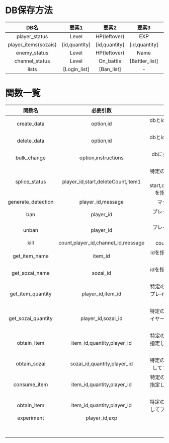 # DB保存方法
| DB名 | 要素1 | 要素2 | 要素3 | 要素4 | 要素5 | 要素6 | 要素7 | 
|:----:|:----:|:----:|:----:|:----:|:----:|:----:|:----:|
|  player_status  |  Level  | HP(leftover) | EXP | Subjugations | Now_in_battle | [talent_array] | ban_status |
| player_items(sozais) | [id,quantity] | [id,quantity] | [id,quantity] | [id,quantity] | [id,quantity] | [id,quantity] | ... |
| enemy_status | Level | HP(leftover) | Name | Rank | Image | - | - |
| channel_status | Level | On_battle | [Battler_list] | - | - | - | - |
| lists | [Login_list] | [Ban_list] | - | - | - | - | - |

# 関数一覧
| 関数名 | 必要引数 | 主な用途 |
|:-----:|:------:|:-------:|
| create_data | option,id | dbとidを指定して定型データを作成 |
|delete_data | option,id | dbとidを指定してデータを削除 |
| bulk_change | option,instructions | dbに指定した処理を行う(未完成) |
|splice_status | player_id,start,deleteCount,item1 | 特定のプレイヤーのステータスをstart,deleteCount,item1を指定して置き換え |
| generate_detection | player_id,message | マクロ検知を生成 |
| ban | player_id | プレイヤーを指定してban |
| unban | player_id | プレイヤーを指定してunban |
| kill | count,player_id,channel_id,message | count体の敵を抹殺 |
| get_item_name | item_id | idを指定してアイテム名を取得 |
| get_sozai_name | sozai_id | idを指定して素材名を取得 |
| get_item_quantity | player_id,item_id | 特定のアイテムを特定のプレイヤーが何個持っているか取得 |
| get_sozai_quantity | player_id,sozai_id | 特定の素材を特定のプレイヤーが何個持っているか取得 |
| obtain_item | item_id,quantity,player_id | 特定のアイテムを個数を指定してプレイヤーに付与 |
| obtain_sozai | sozai_id,quantity,player_id | 特定の素材を個数を指定してプレイヤーに付与 |
| consume_item | item_id,quantity,player_id | 特定のアイテムを個数を指定してプレイヤーから剥奪 |
| obtain_item | item_id,quantity,player_id | 特定の素材を個数を指定してプレイヤーから剥奪 |
| experiment | player_id,exp |  |
|  |  |  |
|  |  |  |
|  |  |  |
|  |  |  |
|  |  |  |
|  |  |  |
|  |  |  |
|  |  |  |